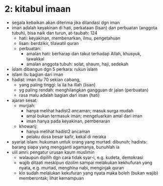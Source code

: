 # 2: kitabul imaan

* segala kebaikan akan diterima jika dilandasi dgn iman
* iman adalah keyakinan di hati, perkataan (lisan) dan perbuatan (anggota tubuh),
  bisa naik dan turun, at-taubah: 124
  * hati: keyakinan, membenarkan, ilmu, pengetahuan
  * lisan: berdzikir, tilawatil quran
  * perbuatan:
    * amalan hati: berharap dan takut terhadap Allah, khusyuk, tawakkal
    * amalan anggota tubuh: solat, shaum, haji, sedekah
* islam dibangun dgn 5 perkara: rukun islam
* islam itu bagian dari iman
* hadist: iman itu 70 sekian cabang,
  * yang paling tinggi: la ila ha illah (lisan)
  * yg paling rendah: menghilangkan gangguan dr jalan (perbuatan)
  * rasa malu adalah bagian dari iman (hati)
* ajaran sesat:
  * murjiah:
    * hanya melihat hadist2 ancaman; masuk surga mudah
    * amal bukan termasuk iman; mengeluarkan amal dari iman
    * iman hanya pada keyakinan, pembenaran
  * khowarij:
    * hanya melihat hadist2 ancaman
    * pelaku dosa besar kafir, kekal di neraka
* syariat islam:
  hukuman untuk orang yang murtad: dibunuh;
  hadists: barang siapa yang mengganti agamanya, bunuhlah ia
* ulil amri: pengatur urusan kaum muslimin
  * walaupun dipilih dgn cara tidak syar-i, e.g. kudeta, demokrasi
  * wajib ditaati meskipun dzolim sampai melakukan kekhufuran yang nyata, e.g.
    murtad, menghina nabi, menginjak quran
  * klo sudah melalukan kekufuran yang nyata maka boleh (bukan wajib) memberontak;
    lihat kemampuan
